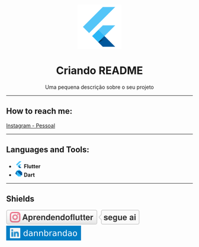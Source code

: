 <h1 align="center">
<br>
  <img src="img/flutter.png" alt="Flutter" width="120">
<br>
<br>
   Criando README
</h1>

<p align="center">Uma pequena descrição sobre o seu projeto</p>

<!-- <p align="center">
  <a href="https://opensource.org/licenses/MIT">
    <img src="https://img.shields.io/badge/License-MIT-blue.svg" alt="License MIT">
  </a>
</p> -->  

[//]: # (Adicione seus gifs / imagens aqui:)
<div>
  <!-- <img src="IMAGE_1_URL" alt="demo" height="425">
  <img src="IMAGE_2_URL" alt="demo" height="425"> -->
</div>

<hr />

## **How to reach me:**
[//]: # (Adicione suas redes:)

[Instagram - Pessoal](https://www.instagram.com/dannbrandao_)

<hr />

## **Languages and Tools:**
[//]: # (Adicione os recursos do seu projeto aqui:)

- <code><img height="20" src="https://github.com/brandaoti/organizar-github/blob/main/img/flutter.png"></code> **Flutter**
- <code><img height="20" src="https://github.com/brandaoti/organizar-github/blob/main/img/dart.png"></code> **Dart**

<hr />

## **Shields**

[![Instagram: @aprendendoflutter](link/aprendendoflutter-segue_ai-blue.svg)](https://www.instagram.com/aprendendoflutter)
[![Linkedin: dannbrandao](link/linkedin-dannbrandao-blue-square.svg)](https://www.linkedin.com/in/dannbrandao/)






<!-- ## Getting started

Descreva aqui a forma de usar / instalar seu projeto


## License

Este projeto está licenciado sob a Licença MIT - consulte a [LICENSE](https://opensource.org/licenses/MIT) página para detalhes. -->
